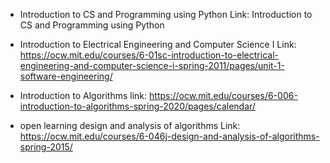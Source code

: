 - Introduction to CS and Programming using Python
Link: Introduction to CS and Programming using Python

- Introduction to Electrical Engineering and Computer Science I
Link: https://ocw.mit.edu/courses/6-01sc-introduction-to-electrical-engineering-and-computer-science-i-spring-2011/pages/unit-1-software-engineering/

- Introduction to Algorithms
link: https://ocw.mit.edu/courses/6-006-introduction-to-algorithms-spring-2020/pages/calendar/

- open learning design and analysis of algorithms
Link: https://ocw.mit.edu/courses/6-046j-design-and-analysis-of-algorithms-spring-2015/

